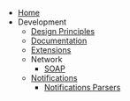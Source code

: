 * [Home](/)
* Development
  * [Design Principles](/dev/design_principles)
  * [Documentation](/dev/documentation)
  * [Extensions](/dev/extensions)
  * Network
    * [SOAP](/dev/network/soap)
  * [Notifications](/dev/notifications/notifications)
    * [Notifications Parsers](/dev/notifications/notifications_parsers)
